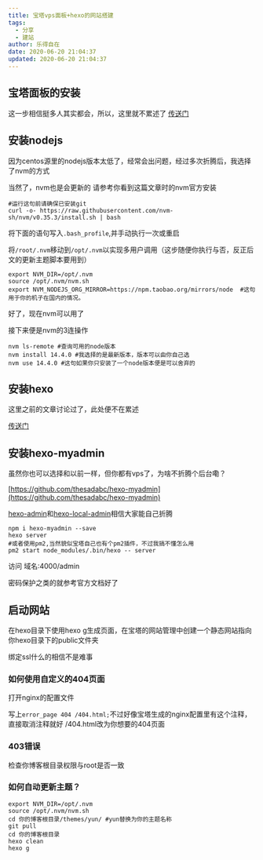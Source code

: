 ```yaml
---
title: 宝塔vps面板+hexo的网站搭建
tags:
  - 分享
  - 建站
author: 乐得自在
date: 2020-06-20 21:04:37
updated: 2020-06-20 21:04:37
---
```


## 宝塔面板的安装

这一步相信挺多人其实都会，所以，这里就不累述了
[传送门](https://www.bt.cn/bbs/thread-19376-1-1.html)

## 安装nodejs

因为centos源里的nodejs版本太低了，经常会出问题，经过多次折腾后，我选择了nvm的方式

当然了，nvm也是会更新的 请参考你看到这篇文章时的nvm官方安装
<!-- more -->

```shell
#运行这句前请确保已安装git
curl -o- https://raw.githubusercontent.com/nvm-sh/nvm/v0.35.3/install.sh | bash

```

将下面的语句写入`.bash_profile`,并手动执行一次或重启

将`/root/.nvm`移动到`/opt/.nvm`以实现多用户调用（这步随便你执行与否，反正后文的更新主题脚本要用到）

```shell
export NVM_DIR=/opt/.nvm
source /opt/.nvm/nvm.sh
export NVM_NODEJS_ORG_MIRROR=https://npm.taobao.org/mirrors/node  #这句用于你的机子在国内的情况。
```

好了，现在nvm可以用了

接下来便是nvm的3连操作

```shell
nvm ls-remote #查询可用的node版本
nvm install 14.4.0 #我选择的是最新版本，版本可以由你自己选
nvm use 14.4.0 #这句如果你只安装了一个node版本便是可以舍弃的
```

## 安装hexo

这里之前的文章讨论过了，此处便不在累述

[传送门](https://dist.copur.xyz/post/hugo-github-to-hexo-gitlab/?t=1592659678976)

## 安装hexo-myadmin

虽然你也可以选择和以前一样，但你都有vps了，为啥不折腾个后台嘞？

[https://github.com/thesadabc/hexo-myadmin](https://github.com/thesadabc/hexo-myadmin)

[hexo-admin](https://www.npmjs.com/package/hexo-admin)和[hexo-local-admin](https://www.npmjs.com/package/hexo-local-admin)相信大家能自己折腾

```shell
npm i hexo-myadmin --save
hexo server
#或者使用pm2,当然貌似宝塔自己也有个pm2插件，不过我搞不懂怎么用
pm2 start node_modules/.bin/hexo -- server
```

访问 域名:4000/admin

密码保护之类的就参考官方文档好了

## 启动网站

在hexo目录下使用hexo g生成页面，在宝塔的网站管理中创建一个静态网站指向你hexo目录下的public文件夹

绑定ssl什么的相信不是难事

### 如何使用自定义的404页面

打开nginx的配置文件

写上`error_page 404 /404.html;`不过好像宝塔生成的nginx配置里有这个注释，直接取消注释就好 /404.html改为你想要的404页面

### 403错误

检查你博客根目录权限与root是否一致

### 如何自动更新主题？

```shell
export NVM_DIR=/opt/.nvm
source /opt/.nvm/nvm.sh
cd 你的博客根目录/themes/yun/ #yun替换为你的主题名称
git pull
cd 你的博客根目录
hexo clean
hexo g
```